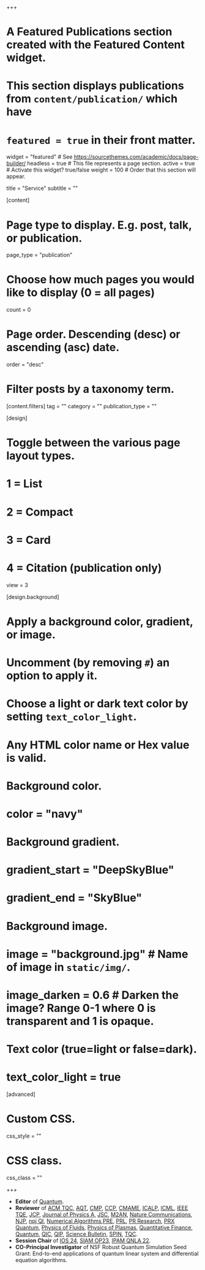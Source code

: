 +++
# A Featured Publications section created with the Featured Content widget.
# This section displays publications from `content/publication/` which have
# `featured = true` in their front matter.

widget = "featured"  # See https://sourcethemes.com/academic/docs/page-builder/
headless = true  # This file represents a page section.
active = true  # Activate this widget? true/false
weight = 100  # Order that this section will appear.

title = "Service"
subtitle = ""

[content]
  # Page type to display. E.g. post, talk, or publication.
  page_type = "publication"

  # Choose how much pages you would like to display (0 = all pages)
  count = 0

  # Page order. Descending (desc) or ascending (asc) date.
  order = "desc"

  # Filter posts by a taxonomy term.
  [content.filters]
    tag = ""
    category = ""
    publication_type = ""

[design]
  # Toggle between the various page layout types.
  #   1 = List
  #   2 = Compact
  #   3 = Card
  #   4 = Citation (publication only)
  view = 3

[design.background]
  # Apply a background color, gradient, or image.
  #   Uncomment (by removing `#`) an option to apply it.
  #   Choose a light or dark text color by setting `text_color_light`.
  #   Any HTML color name or Hex value is valid.

  # Background color.
  # color = "navy"

  # Background gradient.
  # gradient_start = "DeepSkyBlue"
  # gradient_end = "SkyBlue"

  # Background image.
  # image = "background.jpg"  # Name of image in `static/img/`.
  # image_darken = 0.6  # Darken the image? Range 0-1 where 0 is transparent and 1 is opaque.

  # Text color (true=light or false=dark).
  # text_color_light = true  

[advanced]
 # Custom CSS. 
 css_style = ""

 # CSS class.
 css_class = ""

+++

* **Editor** of [Quantum](https://quantum-journal.org/).
* **Reviewer** of [ACM TQC](https://dl.acm.org/journal/tqc), [AQT](https://onlinelibrary.wiley.com/journal/25119044), [CMP](https://www.springer.com/journal/220), [CCP](https://www.global-sci.com/cicp.html), [CMAME](https://www.journals.elsevier.com/computer-methods-in-applied-mechanics-and-engineering), [ICALP](https://icalp2023.cs.upb.de/), [ICML](https://icml.cc/), [IEEE TQE](https://tqe.ieee.org/), [JCP](https://www.journals.elsevier.com/journal-of-computational-physics), [Journal of Physics A](https://iopscience.iop.org/journal/1751-8121), [JSC](https://www.springer.com/journal/10915), [M2AN](https://www.esaim-m2an.org/), [Nature Communications](https://www.nature.com/ncomms/), [NJP](https://iopscience.iop.org/journal/1367-2630), [npj QI](https://www.nature.com/npjqi/), [Numerical Algorithms](https://www.springer.com/journal/11075?gclid=EAIaIQobChMIte77693r6QIVmJOzCh0pFwLkEAAYASAAEgJStPD_BwE),[PRE](https://journals.aps.org/pre/), [PRL](https://journals.aps.org/prl/), [PR Research](https://journals.aps.org/prresearch/), [PRX Quantum](https://journals.aps.org/prxquantum/), [Physics of Fluids](https://aip.scitation.org/journal/phf), [Physics of Plasmas](https://aip.scitation.org/journal/php), [Quantitative Finance](https://www.tandfonline.com/journals/rquf20), [Quantum](https://quantum-journal.org/), [QIC](http://www.rintonpress.com/journals/qic/), [QIP](https://qipconference.org/), [Science Bulletin](https://www.journals.elsevier.com/science-bulletin), [SPIN](https://www.worldscientific.com/worldscinet/spin), [TQC](https://tqc2022-conference.iquist.illinois.edu/).
* **Session Chair** of [IOS 24](https://ios2024.rice.edu/), [SIAM OP23](https://www.siam.org/conferences/cm/conference/op23), [IPAM QNLA 22](https://www.ipam.ucla.edu/programs/workshops/quantum-numerical-linear-algebra/).
* **CO-Principal Investigator** of NSF Robust Quantum Simulation Seed Grant: End-to-end applications of quantum linear system and differential equation algorithms.

